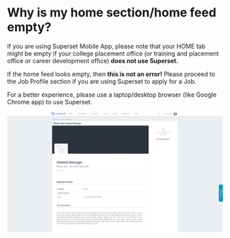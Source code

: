 # Why is my home section/home feed empty?

If you are using Superset Mobile App, please note that your HOME tab might be empty if your college placement office (or training and placement office or career development office) **does not use Superset.**

If the home feed looks empty, then **this is not an error!** Please proceed to the Job Profile section if you are using Superset to apply for a Job.

For a better experience, please use a laptop/desktop browser (like Google Chrome app) to use Superset.

![](<../../.gitbook/assets/image (124).png>)
